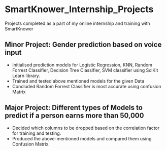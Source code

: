 # SmartKnower_Internship_Projects
Projects completed as a part of my online internship and training with SmartKnower



## Minor Project: Gender prediction based on voice input
* Initialised prediction models for Logistic Regression, KNN, Random Forrest Classifier, Decision Tree Classifier, SVM classifier using SciKit Learn library.
* Trained and tested above mentioned models for the given Data
* Concluded Random Forrest Classifier is most accurate using confusion Matrix



## Major Project: Different types of Models to predict if a person earns more than 50,000
* Decided which columns to be dropped based on the correlation factor for training and testing.
* Produced the above-mentioned models and compared them using Confusion Matrix.
